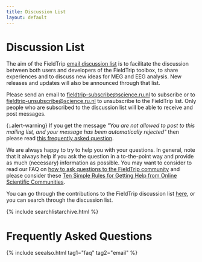 ```yaml
---
title: Discussion List
layout: default
---
```


# Discussion List

The aim of the FieldTrip [email discussion list](http://mailman.science.ru.nl/mailman/listinfo/fieldtrip) is to facilitate the discussion between both users and developers of the FieldTrip toolbox, to share experiences and to discuss new ideas for MEG and EEG analysis. New releases and updates will also be announced through that list.

Please send an email to fieldtrip-subscribe@science.ru.nl to subscribe or to fieldtrip-unsubscribe@science.ru.nl to unsubscribe to the FieldTrip list. Only people who are subscribed to the discussion list will be able to receive and post messages.

{:.alert-warning}
If you get the message <em>"You are not allowed to post to this mailing list, and your message has been automatically rejected"</em> then please read <a href="/faq/why_am_i_not_allowed_to_post_to_the_discussion_list">this frequently asked question</a>.

We are always happy to try to help you with your questions. In general, note that it always help if you ask the question in a to-the-point way and provide as much (necessary) information as possible. You may want to consider to read our FAQ on [how to ask questions to the FieldTrip community](/faq/how_to_ask_good_questions_to_the_community) and please consider these [Ten Simple Rules for Getting Help from Online Scientific Communities](http://www.ploscompbiol.org/article/info:doi%2F10.1371%2Fjournal.pcbi.1002202).

You can go through the contributions to the FieldTrip discussion list [here](http://mailman.science.ru.nl/pipermail/fieldtrip), or you can search through the discussion list.

{% include searchlistarchive.html %}

# Frequently Asked Questions

{% include seealso.html tag1="faq" tag2="email" %}
